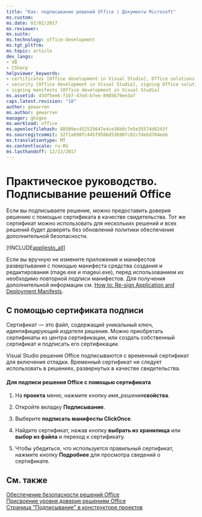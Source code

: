 ```yaml
---
title: "Как: подписывание решений Office | Документы Microsoft"
ms.custom: 
ms.date: 02/02/2017
ms.reviewer: 
ms.suite: 
ms.technology: office-development
ms.tgt_pltfrm: 
ms.topic: article
dev_langs:
- VB
- CSharp
helpviewer_keywords:
- certificates [Office development in Visual Studio], Office solutions
- security [Office development in Visual Studio], signing Office solutions
- signing manifests [Office development in Visual Studio]
ms.assetid: d3df5ee6-f1b7-47ed-b7ee-8985679ee3af
caps.latest.revision: "18"
author: gewarren
ms.author: gewarren
manager: ghogen
ms.workload: office
ms.openlocfilehash: 88509ec452525647e4ce36b0c7e5e35574d6243f
ms.sourcegitcommit: 32f1a690fc445f9586d53698fc82c7debd784eeb
ms.translationtype: MT
ms.contentlocale: ru-RU
ms.lasthandoff: 12/22/2017
---
```

# <a name="how-to-sign-office-solutions"></a>Практическое руководство. Подписывание решений Office
  Если вы подписываете решение, можно предоставить доверия решению с помощью сертификата в качестве свидетельства. Тот же сертификат можно использовать для нескольких решений и всех решений будет доверять без обновлений политики обеспечения дополнительной безопасности.  
  
 [!INCLUDE[appliesto_all](../vsto/includes/appliesto-all-md.md)]  
  
 Если вы вручную не измените приложения и манифестов развертывания с помощью манифеста средства создания и редактирования (mage.exe и mageui.exe), перед использованием их необходимо повторной подписи манифестов. Для получения дополнительной информации см. [How to: Re-sign Application and Deployment Manifests](/visualstudio/deployment/how-to-re-sign-application-and-deployment-manifests).  
  
## <a name="signing-by-using-a-certificate"></a>С помощью сертификата подписи  
 Сертификат — это файл, содержащий уникальный ключ, идентифицирующий издателя решения. Можно приобретать сертификаты из центра сертификации, или создать собственный сертификат и подписать его сертификации.  
  
 Visual Studio решения Office подписываются с временный сертификат для включения отладки. Временный сертификат не следует использовать в решениях, развернутых в качестве свидетельства.  
  
#### <a name="to-sign-an-office-solution-by-using-a-certificate"></a>Для подписи решения Office с помощью сертификата  
  
1.  На **проекта** меню, нажмите кнопку *имя_решения***свойства**.  
  
2.  Откройте вкладку **Подписывание**.  
  
3.  Выберите **подписать манифесты ClickOnce**.  
  
4.  Найдите сертификат, нажав кнопку **выбрать из хранилища** или **выбор из файла** и переход к сертификату.  
  
5.  Чтобы убедиться, что используется правильный сертификат, нажмите кнопку **Подробнее** для просмотра сведений о сертификате.  
  
## <a name="see-also"></a>См. также  
 [Обеспечение безопасности решений Office](../vsto/securing-office-solutions.md)   
 [Присвоение уровня доверия решениям Office](../vsto/granting-trust-to-office-solutions.md)   
 [Страница "Подписывание" в конструкторе проектов](/visualstudio/ide/reference/signing-page-project-designer)  
  
  